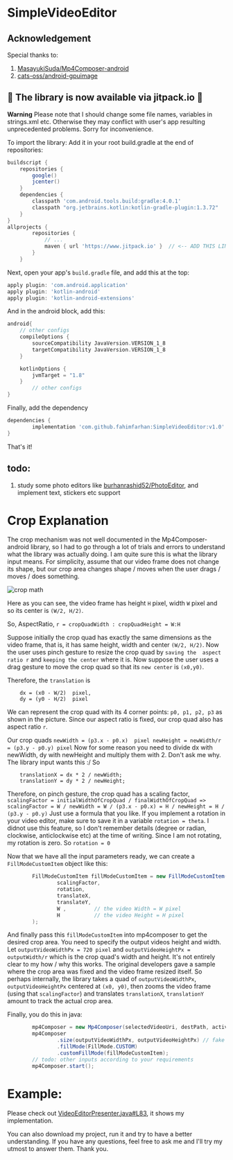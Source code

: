 # SimpleVideoEditor

## Acknowledgement
Special thanks to:
1. [MasayukiSuda/Mp4Composer-android](https://github.com/MasayukiSuda/Mp4Composer-android)
2. [cats-oss/android-gpuimage](https://github.com/cats-oss/android-gpuimage)

## :tada: The library is now available via jitpack.io :rocket:
**Warning** Please note that I should change some file names, variables in strings.xml etc. Otherwise they may conflict with user's app resulting
unprecedented problems. Sorry for inconvenience.

To import the library:
Add it in your root build.gradle at the end of repositories:
```groovy
buildscript {
    repositories {
        google()
        jcenter()
    }
    dependencies {
        classpath 'com.android.tools.build:gradle:4.0.1'
        classpath "org.jetbrains.kotlin:kotlin-gradle-plugin:1.3.72"    // <-- ADD THIS LINE
    }
}
allprojects {
		repositories {
			// ...
			maven { url 'https://www.jitpack.io' }  // <-- ADD THIS LINE
		}
	}
```
Next, open your app's `build.gradle` file, and add this at the top:
```groovy
apply plugin: 'com.android.application'
apply plugin: 'kotlin-android'
apply plugin: 'kotlin-android-extensions'
```
And in the android block, add this:
```groovy
android{
    // other configs
    compileOptions {
        sourceCompatibility JavaVersion.VERSION_1_8
        targetCompatibility JavaVersion.VERSION_1_8
    }

    kotlinOptions {
        jvmTarget = "1.8"
    }
        // other configs
}
```
Finally, add the dependency
```groovy
dependencies {
        implementation 'com.github.fahimfarhan:SimpleVideoEditor:v1.0'
}
```
That's it!

## todo:
1. study some photo editors like [burhanrashid52/PhotoEditor](https://github.com/burhanrashid52/PhotoEditor), and implement text, stickers etc support
# Crop Explanation
The crop mechanism was not well documented in the Mp4Composer-android library,
 so I had to go through a lot of trials and errors
to understand what the library was actually doing. I am quite sure this is what the library input means.
For simplicity, assume that our video frame does not change its shape, but our crop area changes shape / moves
when the user drags / moves / does something.

![crop math](docs/crop.png)

Here as you can see, the video frame has height `H` pixel, width `W` pixel and so its center is `(W/2, H/2)`.

So, AspectRatio, `r = cropQuadWidth : cropQuadHeight = W:H`

Suppose initially the crop quad has exactly the same dimensions as the video frame, that is, it has same 
height, width and center `(W/2, H/2)`. Now the user uses pinch gesture to resize the crop quad by `saving the 
aspect ratio r` and `keeping the center` where it is. 
Now suppose the user uses a drag gesture to move the crop quad so that its `new center` is `(x0,y0)`.

Therefore, the `translation` is 
```
    dx = (x0 - W/2)  pixel,  
    dy = (y0 - H/2)  pixel
```

We can represent the crop quad with its 4 corner points: `p0, p1, p2, p3` as shown in the picture.
Since our aspect ratio is fixed, our crop quad also has aspect ratio `r`.

Our crop quads 
    ```
    newWidth = (p3.x - p0.x)  pixel
    newHeight = newWidth/r = (p3.y - p0.y) pixel
    ```
Now for some reason you need to  divide dx with newWidth, dy with newHeight and multiply them with 2.
Don't ask me why. The library input wants this :/
So 
```
    translationX = dx * 2 / newWidth;
    translationY = dy * 2 / newHeight;
```


Therefore, on pinch gesture, the crop quad has a scaling factor,
                ``` scalingFactor = initialWidthOfCropQuad / finalWidthOfCropQuad
                 => scalingFactor = W / newWidth = W / (p3.x - p0.x)
                                  = H / newHeight = H / (p3.y - p0.y)
                ```
Just use a formula that you like.
If you implement a rotation in your video editor, make sure to save it in a variable `rotation = theta`.
I didnot use this feature, so I don't remember details (degree or radian, clockwise, anticlockwise etc)
at the time of writing.
Since I am not rotating, my rotation is zero. So `rotation = 0`

Now that we have all the input parameters ready, we can create a `FillModeCustomItem` object like this:
```java
        FillModeCustomItem fillModeCustomItem = new FillModeCustomItem(
                scalingFactor,
                rotation,
                translateX,
                translateY,
                W ,         // the video Width = W pixel
                H           // the video Height = H pixel
        );
```               
And finally pass this `fillModeCustomItem` into mp4composer to get the desired crop area. You need to specify 
the output videos height and width. 
Let `outputVideoWidthPx = 720 pixel` and `outputVideoHeightPx = outputWidth/r` which is the crop quad's
width and height. It's not entirely clear to my how / why this works. The original developers gave a sample
where the crop area was fixed and the video frame resized itself. So perhaps internally, the library takes a quad 
of  `outputVideoWidthPx`, `outputVideoHeightPx` centered at `(x0, y0)`, then zooms the video 
frame (using that `scalingFactor`) and translates `translationX`, `translationY` amount to track the actual crop area.

Finally, you do this in java:
```java
        mp4Composer = new Mp4Composer(selectedVideoUri, destPath, activity, mylogger);
        mp4Composer
                .size(outputVideoWidthPx, outputVideoHeightPx) // fake it till you make it
                .fillMode(FillMode.CUSTOM)
                .customFillMode(fillModeCustomItem);
        // todo: other inputs according to your requirements
        mp4Composer.start();                
```
# Example:
<!-- [I'm trying to crop a square portion of 300X300 pixel in a 720x1280 video with offset in Y.](https://github.com/MasayukiSuda/Mp4Composer-android/issues/36#issuecomment-452312234)
720x1280 input video so width = 720 pixel, height = 1280 pixel (I'm not sure about this notation, might be wrong. In that case toogle the values)
```
        FillModeCustomItem fillModeCustomItem = new FillModeCustomItem(
                scalingFactor,
                rotation,
                0,     // probably translateX = 0 because the question says he only translates on Y axis
                translateY,
                720 ,         // the video Width = W pixel
                1280           // the video Height = H pixel
        );

        // ... some codes

        mp4Composer = new Mp4Composer(selectedVideoUri, destPath, activity, mylogger);
        mp4Composer
                .size(300 , 300) // fake it till you make it
                .fillMode(FillMode.CUSTOM)
                .customFillMode(fillModeCustomItem);
        // todo: other inputs according to your requirements
        mp4Composer.start();                
``` -->

Please check out [VideoEditorPresenter.java#L83](https://github.com/fahimfarhan/SimpleVideoEditor/blob/61ef2c4f580518dfc349a46ba96240fba54e0be9/app/src/main/java/com/fahimfarhan/simplevideoeditor/videoeditor/VideoEditorPresenter.java#L83), it shows my implementation.

You can also download my project, run it and try to have a better understanding. 
If you have any questions, feel free to ask me and I'll
try my utmost to answer them. Thank you. 
